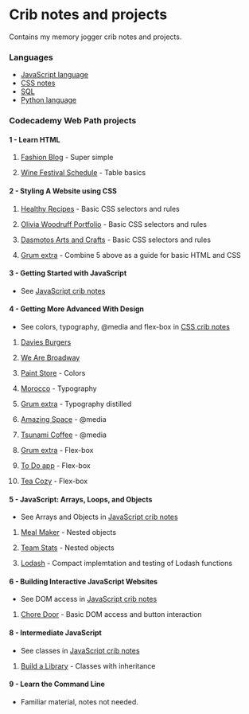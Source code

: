 Crib notes and projects
============================================================

Contains my memory jogger crib notes and projects.

### Languages

- [JavaScript language](docs/JavaScript_crib_notes.md)
- [CSS notes](docs/css_notes/css_grum_notes.md)
- [SQL](docs/sql.md)
- [Python language](docs/python-crib-notes/Python_crib_notes.md)

### Codecademy Web Path projects

#### 1 - Learn HTML

1. [Fashion Blog](https://grumbit.github.io/webPathProjects/1_Learn_HTML/1_Fashion_Blog/index.html) -  Super simple

2. [Wine Festival Schedule](https://grumbit.github.io/webPathProjects/1_Learn_HTML/2_Wine_Festival_Schedule_(tables)/index.html) - Table basics

#### 2 - Styling A Website using CSS

1. [Healthy Recipes](https://grumbit.github.io/webPathProjects/2_Styling_A_Website_Using_CSS/1_Healthy_Recipes_(lists)/index.html) - Basic CSS selectors and rules

1. [Olivia Woodruff Portfolio](https://grumbit.github.io/webPathProjects/2_Styling_A_Website_Using_CSS/2_Olivia_Woodruff_Portfolio/index.html) - Basic CSS selectors and rules

1. [Dasmotos Arts and Crafts](https://grumbit.github.io/webPathProjects/2_Styling_A_Website_Using_CSS/3_Dasmotos_Arts_and_Crafts/index.html)  - Basic CSS selectors and rules

1. [Grum extra](https://grumbit.github.io/webPathProjects/2_Styling_A_Website_Using_CSS/Grum_combined/index.html) - Combine 5 above as a guide for basic HTML and CSS

#### 3 - Getting Started with JavaScript

- See [JavaScript crib notes](docs/JavaScript_crib_notes.md)

#### 4 - Getting More Advanced With Design

- See colors, typography, @media and flex-box in [CSS crib notes](docs/css_notes/css_grum_notes.md)

1. [Davies Burgers](https://grumbit.github.io/webPathProjects/4_Getting_More_Advanced_With_Design/1_Davies_Burgers_(box_model_basics)/index.html)

1. [We Are Broadway](https://grumbit.github.io/webPathProjects/4_Getting_More_Advanced_With_Design/2_We_Are_Broadway_(display_and_position)/index.html)

2. [Paint Store](https://grumbit.github.io/webPathProjects/4_Getting_More_Advanced_With_Design/3_Paint_Store_(colors)/index.html) -  Colors

3. [Morocco](https://grumbit.github.io/webPathProjects/4_Getting_More_Advanced_With_Design/4_Morocco(typography)/index.html) - Typography

4. [Grum extra](https://grumbit.github.io/webPathProjects/4_Getting_More_Advanced_With_Design/Grum_extra-Typography/index.html) - Typography distilled

5. [Amazing Space](https://grumbit.github.io/webPathProjects/4_Getting_More_Advanced_With_Design/5_Lesson_2_Amazing_Space_(media_rules)/index.html) - @media

6. [Tsunami Coffee](https://grumbit.github.io/webPathProjects/4_Getting_More_Advanced_With_Design/6_Tsunami_Coffee/index.html) - @media

7. [Grum extra](https://grumbit.github.io/webPathProjects/4_Getting_More_Advanced_With_Design/7_Grum_extra_Flex-box_review/index.html) - Flex-box

8. [To Do app](https://grumbit.github.io/webPathProjects/4_Getting_More_Advanced_With_Design/8_To-Do_App/index.html) - Flex-box

9. [Tea Cozy](https://grumbit.github.io/webPathProjects/4_Getting_More_Advanced_With_Design/9_Tea_Cozy/index.html) - Flex-box

#### 5 - JavaScript: Arrays, Loops, and Objects

- See Arrays and Objects in [JavaScript crib notes](docs/JavaScript_crib_notes.md)

1. [Meal Maker](https://github.com/grumBit/webPathProjects/blob/master/5_Intro_to_JavaScript/1_Meal_Maker.js) - Nested objects

1. [Team Stats](https://github.com/grumBit/webPathProjects/blob/master/5_Intro_to_JavaScript/2_Team_Stats.js) - Nested objects

1. [Lodash](https://github.com/grumBit/webPathProjects/blob/master/5_Intro_to_JavaScript/3_Lodash/lodash/_.js) - Compact implemtation and testing of Lodash functions

#### 6 - Building Interactive JavaScript Websites

- See DOM access in [JavaScript crib notes](docs/JavaScript_crib_notes.md)

1. [Chore Door](https://grumbit.github.io/webPathProjects/6_Building_Interactive_JavaScript_Websites/1_Chore_Door/index.html) - Basic DOM access and button interaction

#### 8 - Intermediate JavaScript

- See classes in [JavaScript crib notes](docs/JavaScript_crib_notes.md)

1. [Build a Library](https://grumbit.github.io/webPathProjects/8_Intermediate_JavaScript/1_Build_A_Library.js) - Classes with inheritance

#### 9 - Learn the Command Line

- Familiar material, notes not needed.

<!-- 
##### Blank entry for next projects;
1. [](https://grumbit.github.io/webPathProjects/8_To-Do_App/index.html)
 -->

